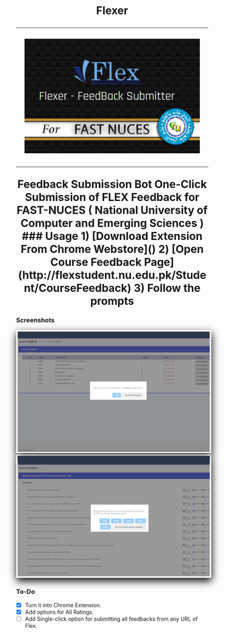 <h1 align="center">Flexer</p>
<hr>
<p align="center">
  <img width="460" height="300" src="./media/440.png">
</p>
<hr/>
Feedback Submission Bot
One-Click Submission of FLEX Feedback for FAST-NUCES ( National University of Computer and Emerging Sciences ) 
### Usage
1) [Download Extension From Chrome Webstore]()
2) [Open Course Feedback Page](http://flexstudent.nu.edu.pk/Student/CourseFeedback)
3) Follow the prompts

### Screenshots
 <img src="./media/1.png" style="padding: 2px;border: 2px solid white;box-shadow: 1px 8px 20px 0px black;"> 
 <img src="./media/2.png" style="padding: 2px;border: 2px solid white;box-shadow: 1px 8px 20px 0px black;">



### To-Do
- [X] Turn it into Chrome Extension. 
- [X] Add options for All Ratings. 
- [ ] Add Single-click option for submitting all feedbacks from any URL of Flex.
